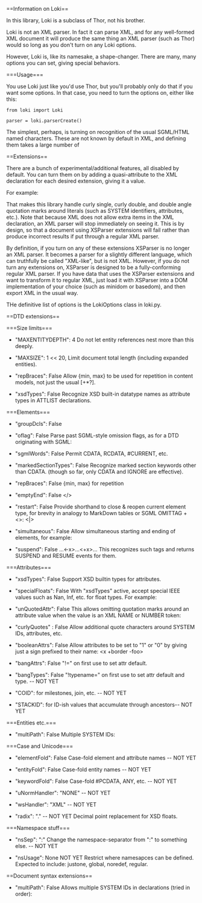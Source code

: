 ==Information on Loki==

In this library, Loki is a subclass of Thor, not his brother.

Loki is not an XML parser. In fact it can parse XML, and for any well-formed
XML document it will produce the same thing an XML parser (such as Thor) would
so long as you don't turn on any Loki options.

However, Loki is, like its namesake, a shape-changer. There are many, many
options you can set, giving special behaviors.

===Usage===

You use Loki just like you'd use Thor, but you'll probably only do that if
you want some options. In that case, you need to turn the options on,
either like this:

    from loki import Loki

    parser = loki.parserCreate()

The simplest, perhaps, is turning on recognition of the usual SGML/HTML
named characters. These are not known by default in XML, and defining them
takes a large number of

==Extensions==

There are a bunch of experimental/additional features, all disabled by default.
You can turn them on by adding a quasi-attribute to the XML declaration
for each desired extension, giving it a value.

For example:
    <?xml version="1.1" encoding="utf-8" curlyQuotes="1"?>

That makes this library handle curly single, curly double, and double angle
quotation marks around literals (such as SYSTEM identifiers, attributes, etc.).
Note that because XML does not allow extra items in the XML declaration,
an XML parser will stop immediately on seeing it. This is by design, so that
a document using XSParser extensions will fail rather than produce incorrect
results if put through a regular XML parser.

By definition, if you turn on any of these extensions XSParser is no longer
an XML parser. It becomes a parser for a slightly different language, which
can truthfully be called "XML-like", but is not XML. However, if you do not
turn any extensions on, XSParser is designed to be a fully-conforming
regular XML parser. If you have data that uses the XSParser extensions and
want to transform it to regular XML, just load it with XSParser into a DOM
implementation of your choice (such as minidom or basedom), and then export
XML in the usual way.

THe definitive list of options is the LokiOptions class in loki.py.

==DTD extensions==

===Size limits===

* "MAXENTITYDEPTH": 4
Do not let entity references nest more than this deeply.

* "MAXSIZE": 1 << 20,
Limit document total length (including expanded entities).

* "repBraces": False
Allow {min, max} to be used for repetition
in content models, not just the usual [+*?].

* "xsdTypes": False
Recognize XSD built-in datatype names as attribute types in ATTLIST declarations.


===Elements===

* "groupDcls": False
    <!ELEMENT (x|y|z)...>

* "oflag": False
    Parse past SGML-style omission flags, as for a DTD originating with SGML:
    <!ELEMENT - O foo...>

* "sgmlWords": False
    Permit CDATA, RCDATA, #CURRENT, etc.

* "markedSectionTypes": False
    Recognize marked section keywords other than CDATA.
(though so far, only CDATA and IGNORE are effective).

* "repBraces": False
    {min, max} for repetition

* "emptyEnd": False
    </>

* "restart": False
    Provide shorthand to close & reopen current element type,
for brevity in analogy to MarkDown tables or SGML OMITTAG + <>:
    <|>

* "simultaneous": False
    Allow simultaneous starting and ending of elements, for example:

* "suspend": False
    <x>...<-x>...<+x>...</x>
This recognizes such tags and returns SUSPEND and RESUME events for them.


===Attributes===

* "xsdTypes": False
    Support XSD builtin types for attributes.

* "specialFloats": False
    With "xsdTypes" active, accept special IEEE values such as Nan, Inf, etc.
for float types. For example:
    <foo x="1.2" y="-Inf">

* "unQuotedAttr": False
This allows omitting quotation marks around an attribute value when
the value is an XML NAME or NUMBER token:
    <p x=foo>

* "curlyQuotes" : False
    Allow additional quote characters around SYSTEM IDs, attributes, etc.

* "booleanAttrs": False
    Allow attributes to be set to "1" or "0" by giving just a sign prefixed
to their name:
    <x +border -foo>

* "bangAttrs": False
    "!=" on first use to set attr default.

* "bangTypes": False
    "!typename=" on first use to set attr default and type. -- NOT YET

* "COID": for milestones, join, etc. -- NOT YET

* "STACKID": for ID-ish values that accumulate through ancestors-- NOT YET


===Entities etc.===

* "multiPath": False
    Multiple SYSTEM IDs:
    <!ENTITY chap1  SYSTEM "path1" "path2"...>


===Case and Unicode===

* "elementFold": False
Case-fold element and attribute names -- NOT YET

* "entityFold": False
Case-fold entity names -- NOT YET

* "keywordFold": False
Case-fold #PCDATA, ANY, etc. -- NOT YET

* "uNormHandler": "NONE" -- NOT YET

* "wsHandler": "XML" -- NOT YET

* "radix": "." -- NOT YET
Decimal point replacement for XSD floats.


===Namespace stuff===

* "nsSep": ":"
    Change the namespace-separator from ":" to something else. -- NOT YET

* "nsUsage": None NOT YET
    Restrict where namesapces can be defined.
Expected to include: justone, global, noredef, regular.


==Document syntax extensions==

* "multiPath": False
Allows multiple SYSTEM IDs in declarations (tried in order):
    <!ENITY foo SYSTEM "c:\\myDocs\\chap1.xml" "/Users/abc/Documents/XML/chap1.xml"?>
